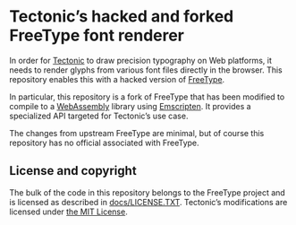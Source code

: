 # Tectonic’s hacked and forked FreeType font renderer

In order for [Tectonic](https://tectonic-typesetting.github.io/) to draw
precision typography on Web platforms, it needs to render glyphs from various
font files directly in the browser. This repository enables this with a hacked
version of [FreeType](https://www.freetype.org/).

In particular, this repository is a fork of FreeType that has been modified to
compile to a [WebAssembly](http://webassembly.org/) library using
[Emscripten](https://emscripten.org/). It provides a specialized API targeted
for Tectonic’s use case.

The changes from upstream FreeType are minimal, but of course this repository
has no official associated with FreeType.


## License and copyright

The bulk of the code in this repository belongs to the FreeType project and is
licensed as described in [docs/LICENSE.TXT](docs/LICENSE.TXT). Tectonic’s
modifications are licensed under [the MIT License](LICENSE-MIT).
